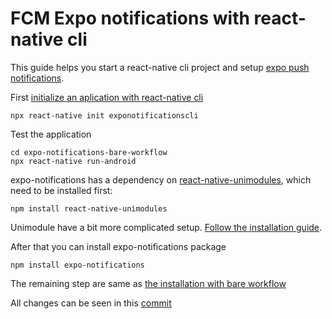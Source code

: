 # FCM Expo notifications with react-native cli

This guide helps you start a react-native cli project and setup [expo push notifications](https://docs.expo.dev/push-notifications/overview/).

First [initialize an aplication with react-native cli](https://reactnative.dev/docs/environment-setup)

    npx react-native init exponotificationscli

Test the application

    cd expo-notifications-bare-workflow
    npx react-native run-android

expo-notifications has a dependency on [react-native-unimodules](https://www.npmjs.com/package/react-native-unimodules), which need to be installed first:

    npm install react-native-unimodules

Unimodule have a bit more complicated setup. [Follow the installation guide](https://docs.expo.dev/bare/installing-unimodules/).

After that you can install expo-notifications package

    npm install expo-notifications

The remaining step are same as [the installation with bare workflow](https://github.com/pcsikos/expo-notifications-bare-workflow)

All changes can be seen in this [commit](https://github.com/pcsikos/expo-notifications-cli/commit/5ad8d90ab831fad065df703f140c48c396cc7688)
